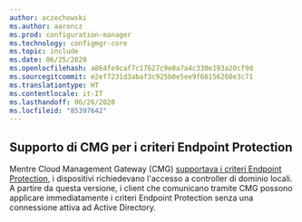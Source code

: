 ```yaml
---
author: aczechowski
ms.author: aaroncz
ms.prod: configuration-manager
ms.technology: configmgr-core
ms.topic: include
ms.date: 06/25/2020
ms.openlocfilehash: a864fe9caf7c17627c9e0a7a4c330e193a20cf9d
ms.sourcegitcommit: e2ef7231d3abaf3c925b0e5ee9f66156260e3c71
ms.translationtype: HT
ms.contentlocale: it-IT
ms.lasthandoff: 06/26/2020
ms.locfileid: "85397642"
---
```

## <a name="cmg-support-for-endpoint-protection-policies"></a><a name="bkmk_epcmg"></a> Supporto di CMG per i criteri Endpoint Protection

<!--4773948-->

Mentre Cloud Management Gateway (CMG) [supportava i criteri Endpoint Protection](../../../../clients/manage/cmg/plan-cloud-management-gateway.md#bkmk_note1), i dispositivi richiedevano l'accesso a controller di dominio locali.<!-- 4350561 --> A partire da questa versione, i client che comunicano tramite CMG possono applicare immediatamente i criteri Endpoint Protection senza una connessione attiva ad Active Directory.
